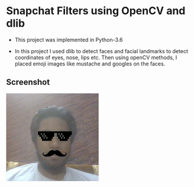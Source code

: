 # Snapchat Filters using OpenCV and dlib

- This project was implemented in Python-3.6

- In this project I used dlib to detect faces and facial landmarks to detect coordinates of eyes, nose, lips etc. Then using openCV methods, I placed emoji images like mustache and googles on the faces.

## Screenshot

<img src="https://github.com/ShashankSinha98/Snapchat-Filters-using-OpenCV-and-dlib/blob/master/result_img.png" width="250">
